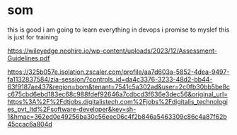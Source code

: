 # som

this is good i am going to learn everything in devops i promise to myslef
this is just for training

https://wileyedge.neohire.io/wp-content/uploads/2023/12/Assessment-Guidelines.pdf


https://325b057e.isolation.zscaler.com/profile/aa7d603a-5852-4dea-9497-fa1132837584/zia-session/?controls_id=da4c3376-3233-48d2-bb44-63f9187ae437&region=bom&tenant=7541c5a302ad&user=2c0fb30bb5be8cc675cbd6ebd183ec68c988fdef92646a7cdbcd3f636e3dec56&original_url=https%3A%2F%2Fdtjobs.digitalistech.com%2Fjobs%2Fdigitalis_technologies_pvt_ltd%2Fsoftware-developer&key=sh-1&hmac=362ed0e49256ba30c56eec06c4f2b846a5463309c86c4a87f62b45ccac6a804d
